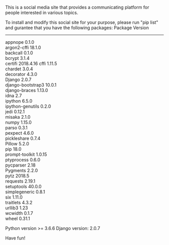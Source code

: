 This is a social media site that provides a communicating platform for people interested in various topics.

To install and modify this social site for your purpose, please run "pip list" and gurantee that you have the following packages:
Package           Version  
----------------- ---------
appnope           0.1.0    
argon2-cffi       18.1.0   
backcall          0.1.0    
bcrypt            3.1.4    
certifi           2018.4.16
cffi              1.11.5   
chardet           3.0.4    
decorator         4.3.0    
Django            2.0.7    
django-bootstrap3 10.0.1   
django-braces     1.13.0   
idna              2.7      
ipython           6.5.0    
ipython-genutils  0.2.0    
jedi              0.12.1   
misaka            2.1.0    
numpy             1.15.0   
parso             0.3.1    
pexpect           4.6.0    
pickleshare       0.7.4    
Pillow            5.2.0    
pip               18.0     
prompt-toolkit    1.0.15   
ptyprocess        0.6.0    
pycparser         2.18     
Pygments          2.2.0    
pytz              2018.5   
requests          2.19.1   
setuptools        40.0.0   
simplegeneric     0.8.1    
six               1.11.0   
traitlets         4.3.2    
urllib3           1.23     
wcwidth           0.1.7    
wheel             0.31.1   


Python version >= 3.6.6
Django version: 2.0.7

Have fun!
